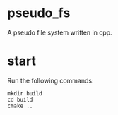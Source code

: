 # pseudo_fs
A pseudo file system written in cpp.

# start
Run the following commands:
```
mkdir build
cd build
cmake ..
```